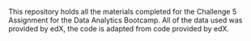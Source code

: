 This repository holds all the materials completed for the Challenge 5 Assignment for the Data Analytics Bootcamp. All of the data used was provided by edX, the code is adapted from code provided by edX.
